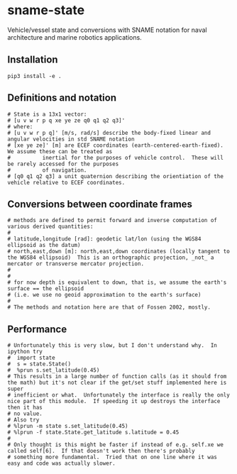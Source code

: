 # sname-state

Vehicle/vessel state and conversions with SNAME notation for naval architecture and marine robotics applications.

## Installation

    pip3 install -e .

## Definitions and notation
    # State is a 13x1 vector:
    # [u v w r p q xe ye ze q0 q1 q2 q3]'
    # where:
    # [u v w r p q]' [m/s, rad/s] describe the body-fixed linear and angular velocities in std SNAME notation
    # [xe ye ze]' [m] are ECEF coordinates (earth-centered-earth-fixed).  We assume these can be treated as 
    #          inertial for the purposes of vehicle control.  These will be rarely accessed for the purposes
    #          of navigation.
    # [q0 q1 q2 q3] a unit quaternion describing the orientiation of the vehicle relative to ECEF coordinates.
    
## Conversions between coordinate frames
    
    # methods are defined to permit forward and inverse computation of various derived quantities:
    #
    # latitude,longitude [rad]: geodetic lat/lon (using the WGS84 ellipsoid as the datum)
    # north,east,down [m]: north,east,down coordinates (locally tangent to the WGS84 ellipsoid)  This is an orthographic projection, _not_ a mercator or transverse mercator projection.
    #
    #
    # for now depth is equivalent to down, that is, we assume the earth's surface == the ellipsoid 
    # (i.e. we use no geoid approximation to the earth's surface)
    #
    # The methods and notation here are that of Fossen 2002, mostly.
   
## Performance

    # Unfortunately this is very slow, but I don't understand why.  In ipython try 
    #  import state
    #  s = state.State()
    #  %prun s.set_latitude(0.45) 
    # This results in a large number of function calls (as it should from the math) but it's not clear if the get/set stuff implemented here is super 
    # inefficient or what.  Unfortunately the interface is really the only nice part of this module.  If speeding it up destroys the interface then it has
    # no value.  
    # Also try
    # %lprun -m state s.set_latitude(0.45) 
    # %lprun -f state.State.get_latitude s.latitude = 0.45
    #
    # Only thought is this might be faster if instead of e.g. self.xe we called self[6].  If that doesn't work then there's probably 
    # something more fundamental.  Tried that on one line where it was easy and code was actually slower.
